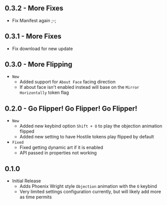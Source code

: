 ## 0.3.2 - More Fixes

- Fix Manifest again ;-;

## 0.3.1 - More Fixes

- Fix download for new update

## 0.3.0 - More Flipping

- `New`
  - Added support for `About Face` facing direction
  - If about face isn't enabled instead will base on the `Mirror Horizontally` token flag

## 0.2.0 - Go Flipper! Go Flipper! Go Flipper!

- `New`
  - Added new keybind option `Shift + O` to play the objection animation flipped
  - Added new setting to have Hostile tokens play flipped by default
- `Fixed`
  - Fixed getting dynamic art if it is enabled
  - API passed in properties not working

## 0.1.0

- Initial Release
  - Adds Phoenix Wright style `Objection` animation with the `O` keybind
  - Very limited settings configuration currently, but will likely add more as time permits
